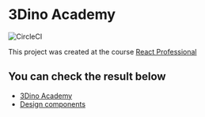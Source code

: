 # 3Dino Academy

![CircleCI](https://img.shields.io/circleci/build/github/arthur-v-kasper/3dino_academy)

This project was created at the course [React Professional](https://www.udemy.com/course/react-redux-profissional/)

## You can check the result below

- [3Dino Academy](https://3dino-academy.vercel.app/)
- [Design components](https://60b82111b42955003977e270-qekjfiytwh.chromatic.com/?path=/story/introduction-welcome--page)
